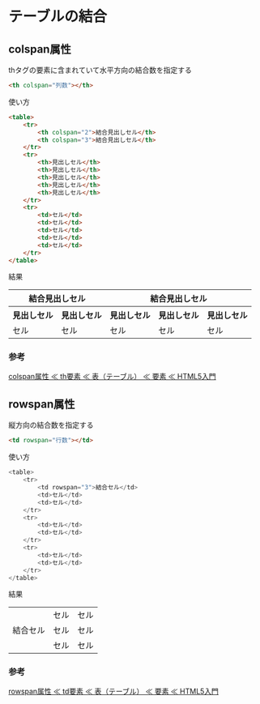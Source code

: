 # テーブルの結合

## colspan属性

thタグの要素に含まれていて水平方向の結合数を指定する

```HTML
<th colspan="列数"></th>
```

使い方

```HTML
<table>
	<tr>
		<th colspan="2">結合見出しセル</th>
		<th colspan="3">結合見出しセル</th>
	</tr>
	<tr>
		<th>見出しセル</th>
		<th>見出しセル</th>
		<th>見出しセル</th>
		<th>見出しセル</th>
		<th>見出しセル</th>
	</tr>
	<tr>
		<td>セル</td>
		<td>セル</td>
		<td>セル</td>
		<td>セル</td>
		<td>セル</td>
	</tr>
</table>
```

結果

<table>
	<tr>
		<th colspan="2">結合見出しセル</th>
		<th colspan="3">結合見出しセル</th>
	</tr>
	<tr>
		<th>見出しセル</th>
		<th>見出しセル</th>
		<th>見出しセル</th>
		<th>見出しセル</th>
		<th>見出しセル</th>
	</tr>
	<tr>
		<td>セル</td>
		<td>セル</td>
		<td>セル</td>
		<td>セル</td>
		<td>セル</td>
	</tr>
</table>

### 参考

[colspan属性 ≪ th要素 ≪ 表（テーブル） ≪ 要素 ≪ HTML5入門](http://html5.cyberlab.info/elements/table/th-colspan.html)


## rowspan属性

縦方向の結合数を指定する

```html
<td rowspan="行数"></td>
```

使い方

```js
<table>
	<tr>
		<td rowspan="3">結合セル</td>
		<td>セル</td>
		<td>セル</td>
	</tr>
	<tr>
		<td>セル</td>
		<td>セル</td>
	</tr>
	<tr>
		<td>セル</td>
		<td>セル</td>
	</tr>
</table>
```

結果

<table>
	<tr>
		<td rowspan="3">結合セル</td>
		<td>セル</td>
		<td>セル</td>
	</tr>
	<tr>
		<td>セル</td>
		<td>セル</td>
	</tr>
	<tr>
		<td>セル</td>
		<td>セル</td>
	</tr>
</table>

### 参考

[rowspan属性 ≪ td要素 ≪ 表（テーブル） ≪ 要素 ≪ HTML5入門](http://html5.cyberlab.info/)